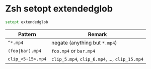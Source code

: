 
Zsh setopt extendedglob
=======================


```zsh
setopt extendedglob
```

| Pattern           | Remark                                         |
| ----------------- | ---------------------------------------------- |
| `^*.mp4`          | negate (anything but `*.mp4`)                  |
| `(foo\|bar).mp4`  | `foo.mp4` or `bar.mp4`                         |
| `clip_<5-15>.mp4` | `clip_5.mp4`, `clip_6.mp4`, ..., `clip_15.mp4` |
